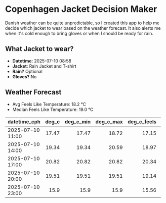 
# Copenhagen Jacket Decision Maker

Danish weather can be quite unpredictable, so I created this app to help me decide which jacket to wear based on the weather forecast. 
It also alerts me when it's cold enough to bring gloves or when I should be ready for rain.

## What Jacket to wear?

- **Datetime**: 2025-07-10 08:58
- **Jacket**: Rain Jacket and T-shirt
- **Rain?** Optional
- **Gloves?** No

## Weather Forecast
- Avg Feels Like Temperature: 18.2 °C
- Median Feels Like Temperature: 19.0 °C

| datetime_cph     |   deg_c |   deg_c_min |   deg_c_max |   deg_c_feels | weather   | wind   | rain   |
|:-----------------|--------:|------------:|------------:|--------------:|:----------|:-------|:-------|
| 2025-07-10 11:00 |   17.47 |       17.47 |       18.72 |         17.15 | Clouds    | Low    | None   |
| 2025-07-10 14:00 |   19.34 |       19.34 |       20.59 |         18.97 | Rain      | Low    | Low    |
| 2025-07-10 17:00 |   20.82 |       20.82 |       20.82 |         20.34 | Clear     | Low    | None   |
| 2025-07-10 20:00 |   19.51 |       19.51 |       19.51 |         19.14 | Clouds    | Low    | None   |
| 2025-07-10 23:00 |   15.9  |       15.9  |       15.9  |         15.56 | Clear     | Low    | None   |
        